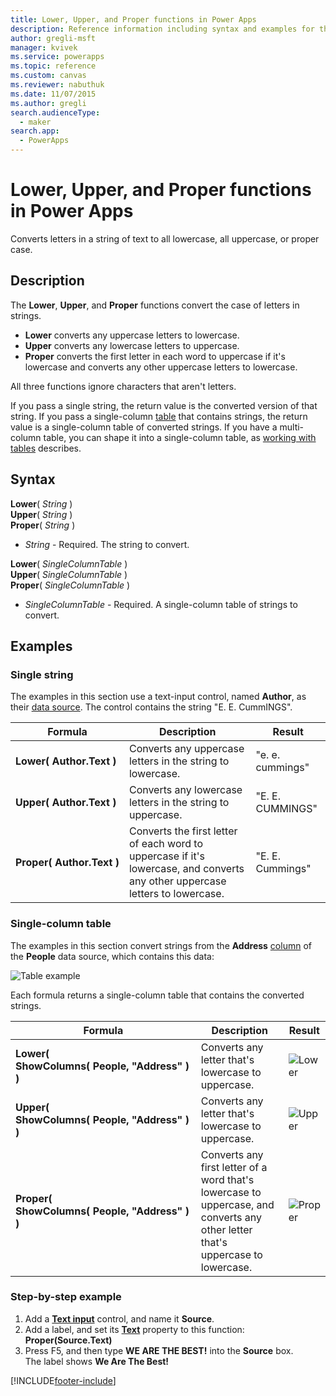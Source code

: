 ```yaml
---
title: Lower, Upper, and Proper functions in Power Apps
description: Reference information including syntax and examples for the Lower, Upper, and Proper functions in Power Apps.
author: gregli-msft
manager: kvivek
ms.service: powerapps
ms.topic: reference
ms.custom: canvas
ms.reviewer: nabuthuk
ms.date: 11/07/2015
ms.author: gregli
search.audienceType: 
  - maker
search.app: 
  - PowerApps
---
```

# Lower, Upper, and Proper functions in Power Apps
Converts letters in a string of text to all lowercase, all uppercase, or proper case.

## Description
The **Lower**, **Upper**, and **Proper** functions convert the case of letters in strings.

* **Lower** converts any uppercase letters to lowercase.
* **Upper** converts any lowercase letters to uppercase.
* **Proper** converts the first letter in each word to uppercase if it's lowercase and converts any other uppercase letters to lowercase.

All three functions ignore characters that aren't letters.

If you pass a single string, the return value is the converted version of that string.  If you pass a single-column [table](../working-with-tables.md) that contains strings, the return value is a single-column table of converted strings. If you have a multi-column table, you can shape it into a single-column table, as [working with tables](../working-with-tables.md) describes.

## Syntax
**Lower**( *String* )<br>**Upper**( *String* )<br>**Proper**( *String* )

* *String* - Required. The string to convert.

**Lower**( *SingleColumnTable* )<br>**Upper**( *SingleColumnTable* )<br>**Proper**( *SingleColumnTable* )

* *SingleColumnTable* - Required. A single-column table of strings to convert.

## Examples
### Single string
The examples in this section use a text-input control, named **Author**, as their [data source](../working-with-data-sources.md). The control contains the string "E. E. CummINGS".

| Formula | Description | Result |
| --- | --- | --- |
| **Lower(&nbsp;Author.Text&nbsp;)** |Converts any uppercase letters in the string to lowercase. |"e. e. cummings" |
| **Upper(&nbsp;Author.Text&nbsp;)** |Converts any lowercase letters in the string to uppercase. |"E. E. CUMMINGS" |
| **Proper(&nbsp;Author.Text&nbsp;)** |Converts the first letter of each word to uppercase if it's lowercase, and converts any other uppercase letters to lowercase. |"E. E. Cummings" |

### Single-column table
The examples in this section convert strings from the **Address** [column](../working-with-tables.md#columns) of the **People** data source, which contains this data:

![Table example](media/function-lower-upper-proper/people-table.png)

Each formula returns a single-column table that contains the converted strings.

| Formula | Description | Result |
| --- | --- | --- |
| **Lower( ShowColumns(&nbsp;People,&nbsp;"Address"&nbsp;) )** |Converts any letter that's lowercase to uppercase. | ![Lower](media/function-lower-upper-proper/people-table-lower.png) |
| **Upper( ShowColumns(&nbsp;People,&nbsp;"Address"&nbsp;) )** |Converts any letter that's lowercase to uppercase. |![Upper](media/function-lower-upper-proper/people-table-upper.png) |
| **Proper( ShowColumns(&nbsp;People,&nbsp;"Address"&nbsp;) )** |Converts any first letter of a word that's lowercase to uppercase, and converts any other letter that's uppercase to lowercase. |![Proper](media/function-lower-upper-proper/people-table-proper.png) |

### Step-by-step example
1. Add a **[Text input](../controls/control-text-input.md)** control, and name it **Source**.
2. Add a label, and set its **[Text](../controls/properties-core.md)** property to this function:<br>**Proper(Source.Text)**
3. Press F5, and then type **WE ARE THE BEST!** into the **Source** box.<br>The label shows **We Are The Best!**



[!INCLUDE[footer-include](../../../includes/footer-banner.md)]